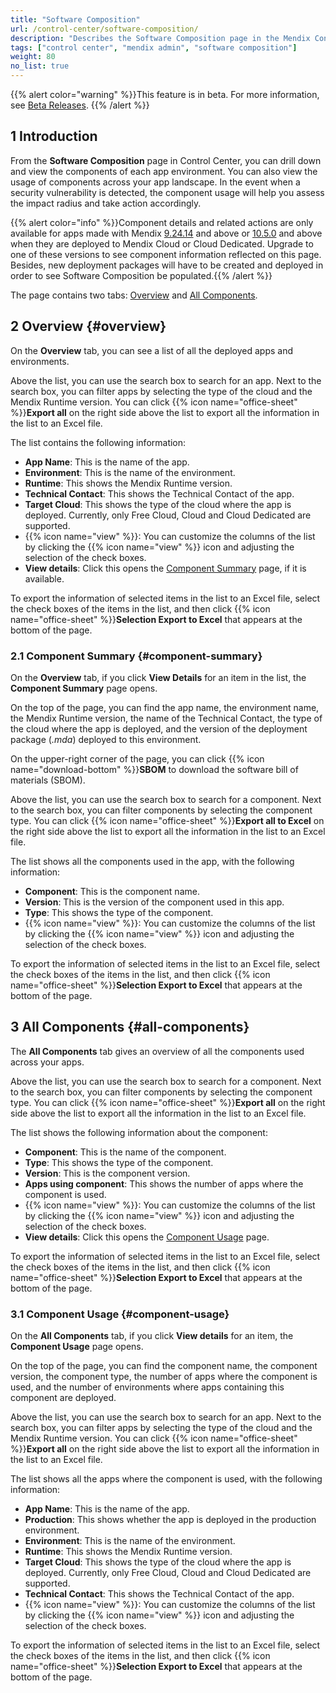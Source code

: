 ```yaml
---
title: "Software Composition"
url: /control-center/software-composition/
description: "Describes the Software Composition page in the Mendix Control Center."
tags: ["control center", "mendix admin", "software composition"]
weight: 80
no_list: true
---
```


{{% alert color="warning" %}}This feature is in beta. For more information, see [Beta Releases](/releasenotes/beta-features). {{% /alert %}}

## 1 Introduction

From the **Software Composition** page in Control Center, you can drill down and view the components of each app environment. You can also view the usage of components across your app landscape. In the event when a security vulnerability is detected, the component usage will help you assess the impact radius and take action accordingly.

{{% alert color="info" %}}Component details and related actions are only available for apps made with Mendix [9.24.14](/releasenotes/studio-pro/9.24/#92414) and above or [10.5.0](/releasenotes/studio-pro/10.5/#1050) and above when they are deployed to Mendix Cloud or Cloud Dedicated. Upgrade to one of these versions to see component information reflected on this page. Besides, new deployment packages will have to be created and deployed in order to see Software Composition be populated.{{% /alert %}}

The page contains two tabs: [Overview](#overview) and [All Components](#all-components).

## 2 Overview {#overview}

On the **Overview** tab, you can see a list of all the deployed apps and environments.

Above the list, you can use the search box to search for an app. Next to the search box, you can filter apps by selecting the type of the cloud and the Mendix Runtime version. You can click {{% icon name="office-sheet" %}}**Export all** on the right side above the list to export all the information in the list to an Excel file.

The list contains the following information:

* **App Name**: This is the name of the app.
* **Environment**: This is the name of the environment.
* **Runtime**: This shows the Mendix Runtime version.
* **Technical Contact**: This shows the Technical Contact of the app.
* **Target Cloud**: This shows the type of the cloud where the app is deployed. Currently, only Free Cloud, Cloud and Cloud Dedicated are supported.
* {{% icon name="view" %}}: You can customize the columns of the list by clicking the {{% icon name="view" %}} icon and adjusting the selection of the check boxes.
* **View details**: Click this opens the [Component Summary](#component-summary) page, if it is available.

To export the information of selected items in the list to an Excel file, select the check boxes of the items in the list, and then click {{% icon name="office-sheet" %}}**Selection Export to Excel** that appears at the bottom of the page.

### 2.1 Component Summary {#component-summary}

On the **Overview** tab, if you click **View Details** for an item in the list, the **Component Summary** page opens.

On the top of the page, you can find the app name, the environment name, the Mendix Runtime version, the name of the Technical Contact, the type of the cloud where the app is deployed, and the version of the deployment package (*.mda*) deployed to this environment.

On the upper-right corner of the page, you can click {{% icon name="download-bottom" %}}**SBOM** to download the software bill of materials (SBOM).

Above the list, you can use the search box to search for a component. Next to the search box, you can filter components by selecting the component type. You can click {{% icon name="office-sheet" %}}**Export all to Excel** on the right side above the list to export all the information in the list to an Excel file.

The list shows all the components used in the app, with the following information: 

* **Component**: This is the component name.
* **Version**: This is the version of the component used in this app.
* **Type**: This shows the type of the component.
* {{% icon name="view" %}}: You can customize the columns of the list by clicking the {{% icon name="view" %}} icon and adjusting the selection of the check boxes.

To export the information of selected items in the list to an Excel file, select the check boxes of the items in the list, and then click {{% icon name="office-sheet" %}}**Selection Export to Excel** that appears at the bottom of the page.

## 3 All Components {#all-components}

The **All Components** tab gives an overview of all the components used across your apps.

Above the list, you can use the search box to search for a component. Next to the search box, you can filter components by selecting the component type.  You can click {{% icon name="office-sheet" %}}**Export all** on the right side above the list to export all the information in the list to an Excel file.

The list shows the following information about the component:

* **Component**: This is the name of the component.
* **Type**: This shows the type of the component.
* **Version**: This is the component version.
* **Apps using component**: This shows the number of apps where the component is used.
* {{% icon name="view" %}}: You can customize the columns of the list by clicking the {{% icon name="view" %}} icon and adjusting the selection of the check boxes.
* **View details**: Click this opens the [Component Usage](#component-usage) page.

To export the information of selected items in the list to an Excel file, select the check boxes of the items in the list, and then click {{% icon name="office-sheet" %}}**Selection Export to Excel** that appears at the bottom of the page.

### 3.1 Component Usage {#component-usage}

On the **All Components** tab, if you click **View details** for an item, the **Component Usage** page opens.

On the top of the page, you can find the component name, the component version, the component type, the number of apps where the component is used, and the number of environments where apps containing this component are deployed.

Above the list, you can use the search box to search for an app. Next to the search box, you can filter apps by selecting the type of the cloud and the Mendix Runtime version. You can click {{% icon name="office-sheet" %}}**Export all** on the right side above the list to export all the information in the list to an Excel file.

The list shows all the apps where the component is used, with the following information: 

* **App Name**: This is the name of the app.
* **Production**: This shows whether the app is deployed in the production environment.
* **Environment**: This is the name of the environment.
* **Runtime**: This shows the Mendix Runtime version.
* **Target Cloud**: This shows the type of the cloud where the app is deployed. Currently, only Free Cloud, Cloud and Cloud Dedicated are supported.
* **Technical Contact**: This shows the Technical Contact of the app.
* {{% icon name="view" %}}: You can customize the columns of the list by clicking the {{% icon name="view" %}} icon and adjusting the selection of the check boxes.

To export the information of selected items in the list to an Excel file, select the check boxes of the items in the list, and then click {{% icon name="office-sheet" %}}**Selection Export to Excel** that appears at the bottom of the page.